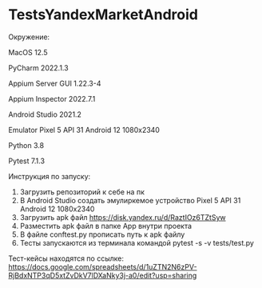 # TestsYandexMarketAndroid

Окружение:

MacOS 12.5

PyCharm 2022.1.3

Appium Server GUI 1.22.3-4

Appium Inspector 2022.7.1

Android Studio 2021.2

Emulator Pixel 5 API 31 Android 12 1080x2340

Python 3.8

Pytest 7.1.3


Инструкция по запуску:

1. Загрузить репозиторий к себе на пк
2. В Android Studio создать эмулиркемое устройство Pixel 5 API 31 Android 12 1080x2340
3. Загрузить apk файл https://disk.yandex.ru/d/RaztIOz6TZtSyw
4. Разместить apk файл в папке App внутри проекта
5. В файле conftest.py прописать путь к apk файлу 
6. Тесты запускаются из терминала командой pytest -s -v tests/test.py 


Тест-кейсы находятся по ссылке: 
https://docs.google.com/spreadsheets/d/1uZTN2N6zPV-RjBdxNTP3qD5xtZvDkV7lDXaNky3j-a0/edit?usp=sharing


